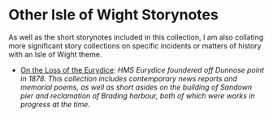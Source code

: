 # Other Isle of Wight Storynotes

As well as the short storynotes included in this collection, I am also collating more significant story collections on specific incidents or matters of history with an Isle of Wight theme.

- [On the Loss of the Eurydice](https://psychemedia.github.io/eurydice-resources/): *HMS Eurydice foundered off Dunnose point in 1878. This collection includes contemporary news reports and memorial poems, as well as short asides on the building of Sandown pier and  reclamation of Brading harbour, both of which were works in progress at the time.*

